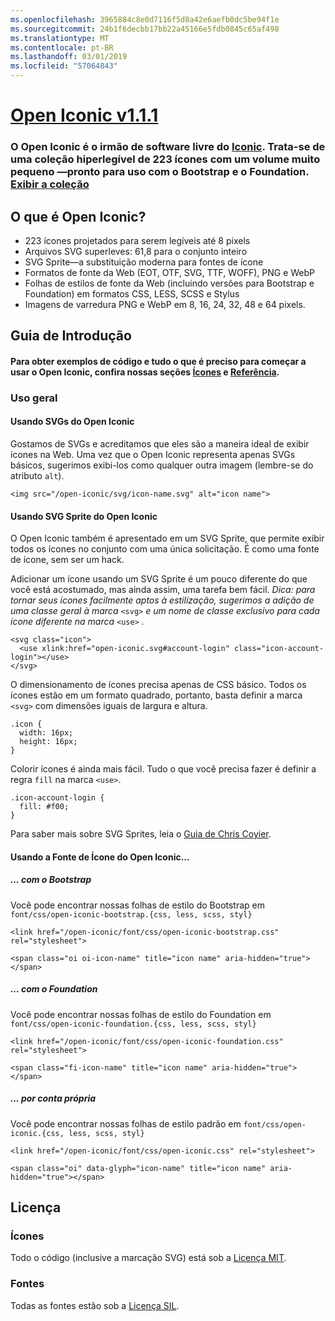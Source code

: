 ```yaml
---
ms.openlocfilehash: 3965884c8e0d7116f5d8a42e6aefb0dc5be94f1e
ms.sourcegitcommit: 24b1f6decbb17bb22a45166e5fdb0845c65af498
ms.translationtype: MT
ms.contentlocale: pt-BR
ms.lasthandoff: 03/01/2019
ms.locfileid: "57064843"
---
```

<a name="open-iconic-v111httpuseiconiccomopen"></a>[Open Iconic v1.1.1](http://useiconic.com/open)
===========

### <a name="open-iconic-is-the-open-source-sibling-of-iconichttpuseiconiccom-it-is-a-hyper-legible-collection-of-223-icons-with-a-tiny-footprintmdashready-to-use-with-bootstrap-and-foundation-view-the-collectionhttpuseiconiccomopenicons"></a>O Open Iconic é o irmão de software livre do [Iconic](http://useiconic.com). Trata-se de uma coleção hiperlegível de 223 ícones com um volume muito pequeno &mdash;pronto para uso com o Bootstrap e o Foundation. [Exibir a coleção](http://useiconic.com/open#icons)



## <a name="whats-in-open-iconic"></a>O que é Open Iconic?

* 223 ícones projetados para serem legíveis até 8 pixels
* Arquivos SVG superleves: 61,8 para o conjunto inteiro 
* SVG Sprite&mdash;a substituição moderna para fontes de ícone
* Formatos de fonte da Web (EOT, OTF, SVG, TTF, WOFF), PNG e WebP
* Folhas de estilos de fonte da Web (incluindo versões para Bootstrap e Foundation) em formatos CSS, LESS, SCSS e Stylus
* Imagens de varredura PNG e WebP em 8, 16, 24, 32, 48 e 64 pixels.


## <a name="getting-started"></a>Guia de Introdução

#### <a name="for-code-samples-and-everything-else-you-need-to-get-started-with-open-iconic-check-out-our-iconshttpuseiconiccomopenicons-and-referencehttpuseiconiccomopenreference-sections"></a>Para obter exemplos de código e tudo o que é preciso para começar a usar o Open Iconic, confira nossas seções [Ícones](http://useiconic.com/open#icons) e [Referência](http://useiconic.com/open#reference).

### <a name="general-usage"></a>Uso geral

#### <a name="using-open-iconics-svgs"></a>Usando SVGs do Open Iconic

Gostamos de SVGs e acreditamos que eles são a maneira ideal de exibir ícones na Web. Uma vez que o Open Iconic representa apenas SVGs básicos, sugerimos exibi-los como qualquer outra imagem (lembre-se do atributo `alt`).

```
<img src="/open-iconic/svg/icon-name.svg" alt="icon name">
```

#### <a name="using-open-iconics-svg-sprite"></a>Usando SVG Sprite do Open Iconic

O Open Iconic também é apresentado em um SVG Sprite, que permite exibir todos os ícones no conjunto com uma única solicitação. É como uma fonte de ícone, sem ser um hack.

Adicionar um ícone usando um SVG Sprite é um pouco diferente do que você está acostumado, mas ainda assim, uma tarefa bem fácil. *Dica: para tornar seus ícones facilmente aptos à estilização, sugerimos a adição de uma classe geral à marca* `<svg>` *e um nome de classe exclusivo para cada ícone diferente na marca* `<use>` *.*  

```
<svg class="icon">
  <use xlink:href="open-iconic.svg#account-login" class="icon-account-login"></use>
</svg>
```

O dimensionamento de ícones precisa apenas de CSS básico. Todos os ícones estão em um formato quadrado, portanto, basta definir a marca `<svg>` com dimensões iguais de largura e altura.

```
.icon {
  width: 16px;
  height: 16px;
}
```

Colorir ícones é ainda mais fácil. Tudo o que você precisa fazer é definir a regra `fill` na marca `<use>`.

```
.icon-account-login {
  fill: #f00;
}
```

Para saber mais sobre SVG Sprites, leia o [Guia de Chris Coyier](http://css-tricks.com/svg-sprites-use-better-icon-fonts/).

#### <a name="using-open-iconics-icon-font"></a>Usando a Fonte de Ícone do Open Iconic...


##### <a name="with-bootstrap"></a>... com o Bootstrap

Você pode encontrar nossas folhas de estilo do Bootstrap em `font/css/open-iconic-bootstrap.{css, less, scss, styl}`


```
<link href="/open-iconic/font/css/open-iconic-bootstrap.css" rel="stylesheet">
```


```
<span class="oi oi-icon-name" title="icon name" aria-hidden="true"></span>
```

##### <a name="with-foundation"></a>… com o Foundation

Você pode encontrar nossas folhas de estilo do Foundation em `font/css/open-iconic-foundation.{css, less, scss, styl}`

```
<link href="/open-iconic/font/css/open-iconic-foundation.css" rel="stylesheet">
```


```
<span class="fi-icon-name" title="icon name" aria-hidden="true"></span>
```

##### <a name="on-its-own"></a>... por conta própria

Você pode encontrar nossas folhas de estilo padrão em `font/css/open-iconic.{css, less, scss, styl}`

```
<link href="/open-iconic/font/css/open-iconic.css" rel="stylesheet">
```

```
<span class="oi" data-glyph="icon-name" title="icon name" aria-hidden="true"></span>
```


## <a name="license"></a>Licença

### <a name="icons"></a>Ícones

Todo o código (inclusive a marcação SVG) está sob a [Licença MIT](http://opensource.org/licenses/MIT).

### <a name="fonts"></a>Fontes

Todas as fontes estão sob a [Licença SIL](http://scripts.sil.org/cms/scripts/page.php?item_id=OFL_web).
